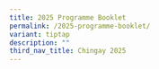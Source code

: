 ```yaml
---
title: 2025 Programme Booklet
permalink: /2025-programme-booklet/
variant: tiptap
description: ""
third_nav_title: Chingay 2025
---
```

